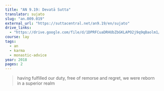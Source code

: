 ```yaml
---
title: "AN 9.19: Devatā Sutta"
translator: sujato
slug: "an.009.019"
external_url: "https://suttacentral.net/an9.19/en/sujato"
drive_links:
  - "https://drive.google.com/file/d/1DPRFCuaDRHUbZbGKLAPO2j9q9qBaolm1/view?usp=drivesdk"
course: lay
tags:
  - an
  - karma
  - monastic-advice
year: 2018
pages: 2
---
```


> having fulfilled our duty, free of remorse and regret, we were reborn in a superior realm
